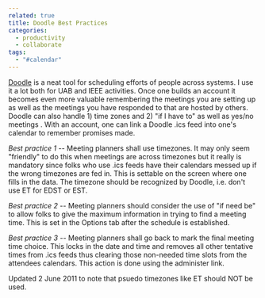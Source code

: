 ```yaml
---
related: true
title: Doodle Best Practices
categories:
  - productivity
  - collaborate
tags:
  - "#calendar"
---
```

[Doodle][1] is a neat tool for scheduling efforts of people across systems. I
use it a lot both for UAB and IEEE activities. Once one builds an account it
becomes even more valuable remembering the meetings you are setting up as well
as the meetings you have responded to that are hosted by others. Doodle can
also handle 1) time zones and 2) "if I have to" as well as yes/no meetings
<G>. With an account, one can link a Doodle .ics feed into one's calendar to
remember promises made.

_Best practice 1_ -- Meeting planners shall use timezones. It may only seem
"friendly" to do this when meetings are across timezones but it really is
mandatory since folks who use .ics feeds have their calendars messed up if the
wrong timezones are fed in. This is settable on the screen where one fills in
the data. The timezone should be recognized by Doodle, i.e. don't use ET for
EDST or EST.

_Best practice 2_ -- Meeting planners should consider the use of "if need be"
to allow folks to give the maximum information in trying to find a meeting
time. This is set in the Options tab after the schedule is established.

_Best practice 3_ -- Meeting planners shall go back to mark the final meeting
time choice. This locks in the date and time and removes all other tentative
times from .ics feeds thus clearing those non-needed time slots from the
attendees calendars. This action is done using the administer link.

Updated 2 June 2011 to note that psuedo timezones like ET should NOT be used.

[1]: http://doodle.com


